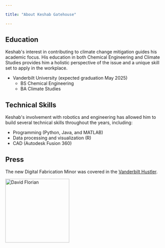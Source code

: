 ```yaml
---

title: "About Keshab Gatehouse"

---
```


## Education

Keshab's interest in contributing to climate change mitigation guides his academic focus. His education in both Chemical Engineering and Climate Studies provides him a holistic perspective of the issue and a unique skill set to apply in the workplace.

* Vanderbilt University (expected graduation May 2025)
  * BS Chemical Engineering
  * BA Climate Studies

## Technical Skills

Keshab's involvement with robotics and engineering has allowed him to build several technical skills throughout the years, including:

* Programming (Python, Java, and MATLAB)
* Data processing and visualization (R)
* CAD (Autodesk Fusion 360)

## Press 

The new Digital Fabrication Minor was covered in the [Vanderbilt Hustler](https://vanderbilthustler.com/2022/11/09/digital-fabrication-minor-introduced-for-2022-23-academic-year/).

<img src="/assets/img/David_Headshot_web2.jpg" alt="David Florian" style="width:200px;"/>
